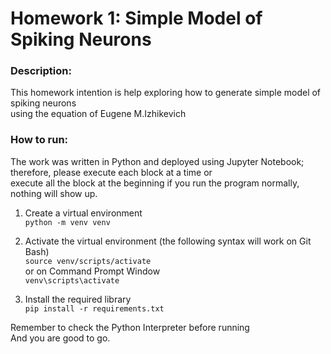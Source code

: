 # Homework 1: Simple Model of Spiking Neurons

### Description:
This homework intention is help exploring how to generate simple model of spiking neurons <br> using the equation of Eugene M.Izhikevich

### How to run:
The work was written in Python and deployed using Jupyter Notebook; therefore, please execute each block at a time or <br>execute all the block at the beginning if you run the program normally, nothing will show up.
1. Create a virtual environment <br>
`python -m venv venv`

2. Activate the virtual environment (the following syntax will work on Git Bash) <br>
`source venv/scripts/activate` <br>
or on Command Prompt Window<br>
`venv\scripts\activate `

3. Install the required library <br>
`pip install -r requirements.txt`

Remember to check the Python Interpreter before running <br>
And you are good to go.
